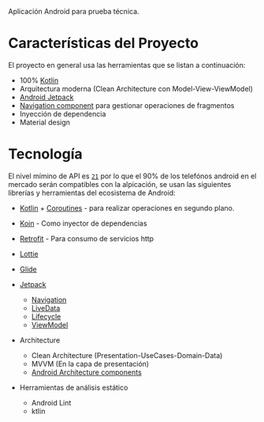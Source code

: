 Aplicación Android para prueba técnica.

# Características del Proyecto

El proyecto en general usa las herramientas que se listan a continuación:

* 100% [Kotlin](https://kotlinlang.org/)
* Arquitectura moderna (Clean Architecture con Model-View-ViewModel)
* [Android Jetpack](https://developer.android.com/jetpack)
* [Navigation component](https://developer.android.com/guide/navigation/navigation-getting-started) para gestionar operaciones de fragmentos
* Inyección de dependencia
* Material design

# Tecnología

El nivel mímino de API es [`21`](https://android-arsenal.com/api?level=21#l21) por lo que el 90% de los telefónos android en el mercado serán compatibles con la alpicación, se usan las siguientes librerías y herramientas del ecosistema de Android:

* [Kotlin](https://kotlinlang.org/) + [Coroutines](https://kotlinlang.org/docs/reference/coroutines-overview.html) - para realizar operaciones en segundo plano.
* [Koin](https://insert-koin.io/) - Como inyector de dependencias
* [Retrofit](https://square.github.io/retrofit/) - Para consumo de servicios http
* [Lottie](http://airbnb.io/lottie)
* [Glide](https://bumptech.github.io/glide/)
* [Jetpack](https://developer.android.com/jetpack)
    * [Navigation](https://developer.android.com/topic/libraries/architecture/navigation/)
    * [LiveData](https://developer.android.com/topic/libraries/architecture/livedata)
    * [Lifecycle](https://developer.android.com/topic/libraries/architecture/lifecycle)
    * [ViewModel](https://developer.android.com/topic/libraries/architecture/viewmodel)

* Architecture
    * Clean Architecture (Presentation-UseCases-Domain-Data)
    * MVVM (En la capa de presentación)
    * [Android Architecture components](https://developer.android.com/topic/libraries/architecture)

* Herramientas de análisis estático
    * Android Lint
    * ktlin

